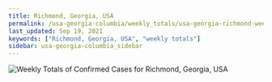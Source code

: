 ```yaml
---
title: Richmond, Georgia, USA
permalink: /usa-georgia-columbia/weekly_totals/usa-georgia-richmond-weekly_totals.html
last_updated: Sep 19, 2021
keywords: ["Richmond, Georgia, USA", "weekly totals"]
sidebar: usa-georgia-columbia_sidebar
---
```


![Weekly Totals of Confirmed Cases for Richmond, Georgia, USA](/covid_tracker/images/graphs/usa-georgia-richmond-weekly_totals_graph.png)
